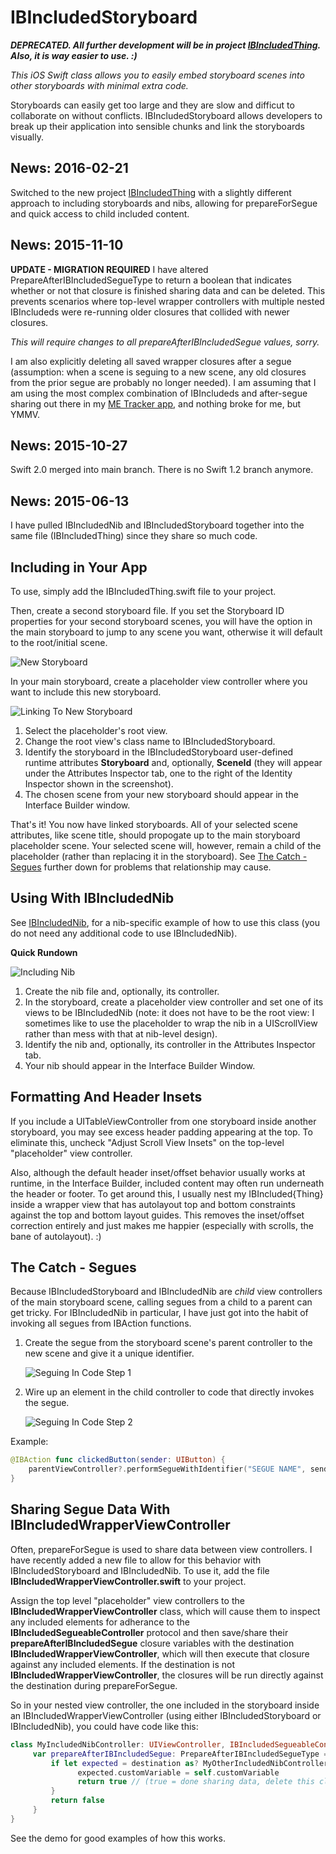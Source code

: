# IBIncludedStoryboard

***DEPRECATED. All further development will be in project [IBIncludedThing](https://github.com/mleiv/IBIncludedThing). Also, it is way easier to use. :)***

*This iOS Swift class allows you to easily embed storyboard scenes into other storyboards with minimal extra code.*

Storyboards can easily get too large and they are slow and difficut to collaborate on without conflicts. IBIncludedStoryboard allows developers to break up their application into sensible chunks and link the storyboards visually.

## News: 2016-02-21

Switched to the new project [IBIncludedThing](https://github.com/mleiv/IBIncludedThing) with a slightly different approach to including storyboards and nibs, allowing for prepareForSegue and quick access to child included content.

## News: 2015-11-10

**UPDATE - MIGRATION REQUIRED** I have altered PrepareAfterIBIncludedSegueType to return a boolean that indicates whether or not that closure is finished sharing data and can be deleted. This prevents scenarios where top-level wrapper controllers with multiple nested IBIncludeds were re-running older closures that collided with newer closures. 

*This will require changes to all prepareAfterIBIncludedSegue values, sorry.*

I am also explicitly deleting all saved wrapper closures after a segue (assumption: when a scene is seguing to a new scene, any old closures from the prior segue are probably no longer needed). I am assuming that I am using the most complex combination of IBIncludeds and after-segue sharing out there in my [ME Tracker app](https://twitter.com/ee_ivie/status/663540913247944704), and nothing broke for me, but YMMV.

## News: 2015-10-27

Swift 2.0 merged into main branch. There is no Swift 1.2 branch anymore.

## News: 2015-06-13

I have pulled IBIncludedNib and IBIncludedStoryboard together into the same file (IBIncludedThing) since they share so much code. 

## Including in Your App

To use, simply add the IBIncludedThing.swift file to your project. 

Then, create a second storyboard file. If you set the Storyboard ID properties for your second storyboard scenes, you will have the option in the main storyboard to jump to any scene you want, otherwise it will default to the root/initial scene. 

![New Storyboard](/IBIncludedStoryboardDemo/IBIncludedStoryboardDemo/Assets.xcassets/1-SecondStoryboard.imageset/1-SecondStoryboard.png?raw=true)

In your main storyboard, create a placeholder view controller where you want to include this new storyboard.

![Linking To New Storyboard](/IBIncludedStoryboardDemo/IBIncludedStoryboardDemo/Assets.xcassets/2-MainStoryboardToSecond.imageset/2-MainStoryboardToSecond.png?raw=true)

1. Select the placeholder's root view.
2. Change the root view's class name to IBIncludedStoryboard.
3. Identify the storyboard in the IBIncludedStoryboard user-defined runtime attributes **Storyboard** and, optionally, **SceneId** (they will appear under the Attributes Inspector tab, one to the right of the Identity Inspector shown in the screenshot).
4. The chosen scene from your new storyboard should appear in the Interface Builder window.

That's it! You now have linked storyboards. All of your selected scene attributes, like scene title, should propogate up to the main storyboard placeholder scene. Your selected scene will, however, remain a child of the placeholder (rather than replacing it in the storyboard). See [The Catch - Segues](#the-catch---segues) further down for problems that relationship may cause.

## Using With IBIncludedNib

See [IBIncludedNib](https://github.com/mleiv/IBIncludedNib), for a nib-specific example of how to use this class (you do not need any additional code to use IBIncludedNib).

**Quick Rundown**

![Including Nib](/IBIncludedStoryboardDemo/IBIncludedStoryboardDemo/Assets.xcassets/3-IncludingNib.imageset/3-IncludingNib.png?raw=true)

1. Create the nib file and, optionally, its controller.
2. In the storyboard, create a placeholder view controller and set one of its views to be IBIncludedNib (note: it does not have to be the root view: I sometimes like to use the placeholder to wrap the nib in a UIScrollView rather than mess with that at nib-level design).
3. Identify the nib and, optionally, its controller in the Attributes Inspector tab.
4. Your nib should appear in the Interface Builder Window.

## Formatting And Header Insets

If you include a UITableViewController from one storyboard inside another storyboard, you may see excess header padding appearing at the top. To eliminate this, uncheck "Adjust Scroll View Insets" on the top-level "placeholder" view controller.

Also, although the default header inset/offset behavior usually works at runtime, in the Interface Builder, included content may often run underneath the header or footer. To get around this, I usually nest my IBIncluded{Thing} inside a wrapper view that has autolayout top and bottom constraints against the top and bottom layout guides. This removes the inset/offset correction entirely and just makes me happier (especially with scrolls, the bane of autolayout). :)

## The Catch - Segues

Because IBIncludedStoryboard and IBIncludedNib are *child* view controllers of the main storyboard scene, calling segues from a child to a parent can get tricky. For IBIncludedNib in particular, I have just got into the habit of invoking all segues from IBAction functions.

1. Create the segue from the storyboard scene's parent controller to the new scene and give it a unique identifier.

    ![Seguing In Code Step 1](/IBIncludedStoryboardDemo/IBIncludedStoryboardDemo/Assets.xcassets/5-NibSegueDetail.imageset/5-NibSegueDetail.png?raw=true)
    
2. Wire up an element in the child controller to code that directly invokes the segue.

    ![Seguing In Code Step 2](/IBIncludedStoryboardDemo/IBIncludedStoryboardDemo/Assets.xcassets/6-NibSegueCode.imageset/6-NibSegueCode.png?raw=true)

Example:

```swift
@IBAction func clickedButton(sender: UIButton) {
    parentViewController?.performSegueWithIdentifier("SEGUE NAME", sender: sender)
}
```

## Sharing Segue Data With IBIncludedWrapperViewController

Often, prepareForSegue is used to share data between view controllers. I have recently added a new file to allow for this behavior with IBIncludedStoryboard and IBIncludedNib. To use it, add the file **IBIncludedWrapperViewController.swift** to your project.

Assign the top level "placeholder" view controllers to the **IBIncludedWrapperViewController** class, which will cause them to inspect any included elements for adherance to the **IBIncludedSegueableController** protocol and then save/share their **prepareAfterIBIncludedSegue** closure variables with the destination **IBIncludedWrapperViewController**, which will then execute that closure against any included elements. If the destination is not **IBIncludedWrapperViewController**, the closures will be run directly against the destination during prepareForSegue.

So in your nested view controller, the one included in the storyboard inside an IBIncludedWrapperViewController (using either IBIncludedStoryboard or IBIncludedNib), you could have code like this:
```swift
class MyIncludedNibController: UIViewController, IBIncludedSegueableController {
     var prepareAfterIBIncludedSegue: PrepareAfterIBIncludedSegueType = { (destination) in
         if let expected = destination as? MyOtherIncludedNibController {
               expected.customVariable = self.customVariable
               return true // (true = done sharing data, delete this closure)
         }
         return false
     }
}
```

See the demo for good examples of how this works.